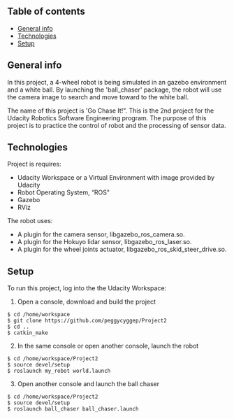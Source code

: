 ## Table of contents
* [General info](#general-info)
* [Technologies](#technologies)
* [Setup](#setup)

## General info
In this project, a 4-wheel robot is being simulated in an gazebo environment and a white ball.  By launching the 'ball_chaser' package, the robot will use the camera image to search and move toward to the white ball.  

The name of this project is 'Go Chase It!".  This is the 2nd project for the Udacity Robotics Software Engineering program.  The purpose of this project is to practice the control of robot and the processing of sensor data.
	
## Technologies
Project is requires:
* Udacity Workspace or a Virtual Environment with image provided by Udacity
* Robot Operating System, “ROS"
* Gazebo
* RViz

The robot uses:
* A plugin for the camera sensor, libgazebo_ros_camera.so.
* A plugin for the Hokuyo lidar sensor, libgazebo_ros_laser.so.
* A plugin for the wheel joints actuator, libgazebo_ros_skid_steer_drive.so.
	
## Setup
To run this project, log into the the Udacity Workspace:

1. Open a console, download and build the project
```
$ cd /home/workspace
$ git clone https://github.com/peggycyggep/Project2
$ cd ..
$ catkin_make
```
2. In the same console or open another console, launch the robot
```
$ cd /home/workspace/Project2
$ source devel/setup
$ roslaunch my_robot world.launch
```
3. Open another console and launch the ball chaser
```
$ cd /home/workspace/Project2
$ source devel/setup
$ roslaunch ball_chaser ball_chaser.launch
```

